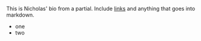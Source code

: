 This is Nicholas' bio from a partial.
Include [links]() and anything that goes into markdown.
- one
- two
